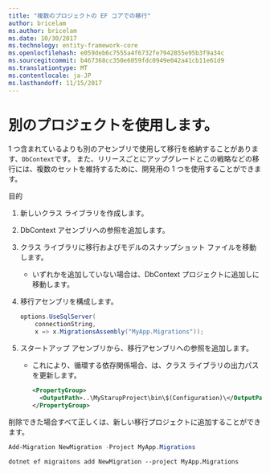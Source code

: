 ```yaml
---
title: "複数のプロジェクトの EF コアでの移行"
author: bricelam
ms.author: bricelam
ms.date: 10/30/2017
ms.technology: entity-framework-core
ms.openlocfilehash: e059deb6c7555a4f6732fe7942855e95b3f9a34c
ms.sourcegitcommit: b467368cc350e6059fdc0949e042a41cb11e61d9
ms.translationtype: MT
ms.contentlocale: ja-JP
ms.lasthandoff: 11/15/2017
---
```

<a name="using-a-separate-project"></a>別のプロジェクトを使用します。
========================
1 つ含まれているよりも別のアセンブリで使用して移行を格納することがあります、`DbContext`です。 また、リリースごとにアップグレードとこの戦略などの移行には、複数のセットを維持するために、開発用の 1 つを使用することができます。

目的

1. 新しいクラス ライブラリを作成します。

2. DbContext アセンブリへの参照を追加します。

3. クラス ライブラリに移行およびモデルのスナップショット ファイルを移動します。
   * いずれかを追加していない場合は、DbContext プロジェクトに追加しに移動します。

4. 移行アセンブリを構成します。

   ``` csharp
   options.UseSqlServer(
       connectionString,
       x => x.MigrationsAssembly("MyApp.Migrations"));
   ```

5. スタートアップ アセンブリから、移行アセンブリへの参照を追加します。
   * これにより、循環する依存関係場合、は、クラス ライブラリの出力パスを更新します。

     ``` xml
     <PropertyGroup>
       <OutputPath>..\MyStarupProject\bin\$(Configuration)\</OutputPath>
     </PropertyGroup>
     ```

削除できた場合すべて正しくは、新しい移行プロジェクトに追加することができます。

``` powershell
Add-Migration NewMigration -Project MyApp.Migrations
```
``` Console
dotnet ef migraitons add NewMigration --project MyApp.Migrations
```
